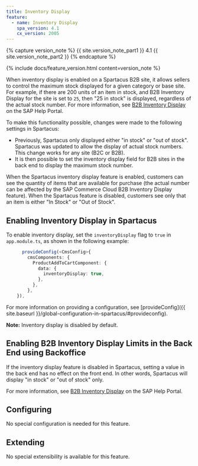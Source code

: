 ```yaml
---
title: Inventory Display
feature:
  - name: Inventory Display
    spa_version: 4.1
    cx_version: 2005
---
```


{% capture version_note %}
{{ site.version_note_part1 }} 4.1 {{ site.version_note_part2 }}
{% endcapture %}

{% include docs/feature_version.html content=version_note %}

When inventory display is enabled on a Spartacus B2B site, it allows sellers to control the maximum stock displayed for a given category or base site. For example, if there are 200 units of an item in stock, and B2B Inventory Display for the site is set to `25`, then "25 in stock" is displayed, regardless of the actual stock number. For more information, see [B2B Inventory Display](https://help.sap.com/viewer/4c33bf189ab9409e84e589295c36d96e/latest/en-US/8ac35e1d866910148876ef95adde0c60.html) on the SAP Help Portal.

To make this functionality possible, changes were made to the following settings in Spartacus:

- Previously, Spartacus only displayed either "in stock" or "out of stock". Spartacus was updated to allow the display of actual stock numbers. This change works for any site (B2C or B2B).
- It is then possible to set the inventory display field for B2B sites in the back end to display the maximum stock number.

When the Spartacus inventory display feature is enabled, customers can see the quantity of items that are available for purchase (the actual number can be affected by the SAP Commerce Cloud B2B Inventory Display feature). When the Spartacus feature is disabled, customers see only that an item is either "In Stock" or "Out of Stock".

## Enabling Inventory Display in Spartacus

To enable inventory display, set the `inventoryDisplay` flag to `true` in `app.module.ts`, as shown in the following example:

```ts
      provideConfig(<CmsConfig>{
        cmsComponents: {
          ProductAddToCartComponent: {
            data: {
              inventoryDisplay: true,
            },
          },
        },
    }),
```

For more information on providing a configuration, see [provideConfig]({{ site.baseurl }}/global-configuration-in-spartacus/#provideconfig).

**Note:** Inventory display is disabled by default.

## Enabling B2B Inventory Display Limits in the Back End using Backoffice

If the inventory display feature is disabled in Spartacus, setting a value in the back end has no effect on the front end. In other words, Spartacus will display "in stock" or "out of stock" only.

For more information, see [B2B Inventory Display](https://help.sap.com/viewer/4c33bf189ab9409e84e589295c36d96e/2105/en-US/8ac35e1d866910148876ef95adde0c60.html) on the SAP Help Portal.

## Configuring

No special configuration is needed for this feature.

## Extending

No special extensibility is available for this feature.
